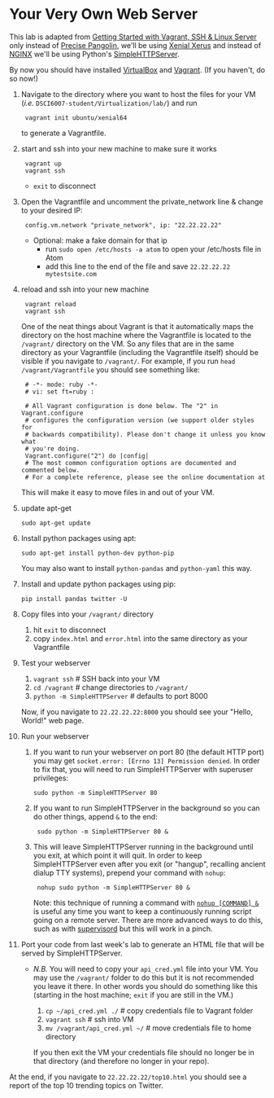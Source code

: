 Your Very Own Web Server
====

This lab is adapted from [Getting Started with Vagrant, SSH & Linux Server](https://gist.github.com/learncodeacademy/5f84705f2229f14d758d) only instead of [Precise Pangolin](http://releases.ubuntu.com/12.04/), we'll be using [Xenial Xerus](http://releases.ubuntu.com/16.04/) and instead of [NGINX](https://www.nginx.com/resources/wiki/) we'll be using Python's [SimpleHTTPServer](https://docs.python.org/2/library/simplehttpserver.html).

By now you should have installed [VirtualBox](https://www.virtualbox.org/wiki/Downloads) and [Vagrant](https://www.vagrantup.com/downloads.html). (If you haven't, do so now!)

1. Navigate to the directory where you want to host the files for your VM (_i.e._ `DSCI6007-student/Virtualization/lab/`) and run

		vagrant init ubuntu/xenial64

	to generate a Vagrantfile.

2. start and ssh into your new machine to make sure it works

		vagrant up
		vagrant ssh

	- `exit` to disconnect

3. Open the Vagrantfile and uncomment the private_network line & change to your desired IP:

    	config.vm.network "private_network", ip: "22.22.22.22"

	- Optional: make a fake domain for that ip
   		- run `sudo open /etc/hosts -a atom` to open your /etc/hosts file in Atom
    	- add this line to the end of the file and save `22.22.22.22 mytestsite.com`

4. reload and ssh into your new machine

		vagrant reload
		vagrant ssh

	One of the neat things about Vagrant is that it automatically maps the directory on the host machine where the Vagrantfile is located to the `/vagrant/` directory on the VM. So any files that are in the same directory as your Vagrantfile (including the Vagrantfile itself) should be visible if you navigate to `/vagrant/`. For example, if you run `head /vagrant/Vagrantfile` you should see something like:

		# -*- mode: ruby -*-
		# vi: set ft=ruby :

		# All Vagrant configuration is done below. The "2" in Vagrant.configure
		# configures the configuration version (we support older styles for
		# backwards compatibility). Please don't change it unless you know what
		# you're doing.
		Vagrant.configure("2") do |config|
		# The most common configuration options are documented and commented below.
		# For a complete reference, please see the online documentation at

	This will make it easy to move files in and out of your VM.

4. 	update apt-get

		sudo apt-get update

5. 	Install python packages using apt:

		sudo apt-get install python-dev python-pip

	You may also want to install `python-pandas` and `python-yaml` this way.

6. 	Install and update python packages using pip:

		pip install pandas twitter -U

7. Copy files into your `/vagrant/` directory

	1. hit `exit` to disconnect
	2. copy `index.html` and `error.html` into the same directory as your Vagrantfile

8. Test your webserver

	1. `vagrant ssh`  # SSH back into your VM
	2. `cd /vagrant`  # change directories to `/vagrant/`
	3. `python -m SimpleHTTPServer`  # defaults to port 8000

	Now, if you navigate to `22.22.22.22:8000` you should see your "Hello, World!" web page.

9. Run your webserver

	1.  If you want to run your webserver on port 80 (the default HTTP port) you may get `socket.error: [Errno 13] Permission denied`. In order to fix that, you will need to run SimpleHTTPServer with superuser privileges:

			sudo python -m SimpleHTTPServer 80

	2. If you want to run SimpleHTTPServer in the background so you can do other things, append `&` to the end:

			sudo python -m SimpleHTTPServer 80 &

	3. This will leave SimpleHTTPServer running in the background until you exit, at which point it will quit. In order to keep SimpleHTTPServer even after you exit (or "hangup", recalling ancient dialup TTY systems), prepend your command with `nohup`:

			nohup sudo python -m SimpleHTTPServer 80 &

		Note: this technique of running a command with [`nohup [COMMAND] &`](https://en.wikipedia.org/wiki/Nohup) is useful any time you want to keep a continuously running script going on a remote server. There are more advanced ways to do this, such as with [supervisord](http://supervisord.org/) but this will work in a pinch.

10. Port your code from last week's lab to generate an HTML file that will be served by SimpleHTTPServer.

	- _N.B._ You will need to copy your `api_cred.yml` file into your VM. You may use the `/vagrant/` folder to do this but it is not recommended you leave it there. In other words you should do something like this (starting in the host machine; `exit` if you are still in the VM.)
		1. `cp ~/api_cred.yml ./`  # copy credentials file to Vagrant folder
		2. `vagrant ssh`  # ssh into VM
		3. `mv /vagrant/api_cred.yml ~/`  # move credentials file to home directory

		If you then exit the VM your credentials file should no longer be in that directory (and therefore no longer in your repo).

At the end, if you navigate to `22.22.22.22/top10.html` you should see a report of the top 10 trending topics on Twitter.
